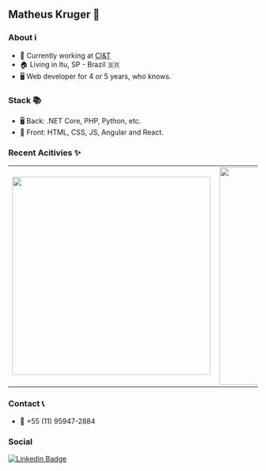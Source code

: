 ## Matheus Kruger 🐐

### About ℹ
- 🔭 Currently working at <a target="_blank" href="https://ciandt.com/br/pt-br">CI&T</a>
- 🏠 Living in Itu, SP - Brazil 🇧🇷
- 🖥 Web developer for 4 or 5 years, who knows.

### Stack 📚
- 🖥 Back: .NET Core, PHP, Python, etc.
- 🎯 Front: HTML, CSS, JS, Angular and React.

### Recent Acitivies ✨
<center>
<table>
  <tr>
      <td><img width="400px" align="left" src="https://github-readme-stats.vercel.app/api/top-langs/?username=mathkruger&hide=html&layout=compact&theme=radical" /></td>
      <td><img width="440px" align="left" src="https://github-readme-stats.vercel.app/api?username=mathkruger&theme=radical&show_icons=true" /></td>
  </tr>  
</table>
</center>

### Contact 📞
- 📱 +55 (11) 95947-2884

### Social
[![Linkedin Badge](https://img.shields.io/badge/-LinkedIn-blue?style=for-the-badge&logo=Linkedin&logoColor=white&link=https:https://www.linkedin.com/in/matheus-carvalho-83a68016a/)](https://www.linkedin.com/in/mathkruger/)
